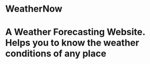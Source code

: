 # WeatherNow
# A Weather Forecasting Website. Helps you to know the weather conditions of any place
